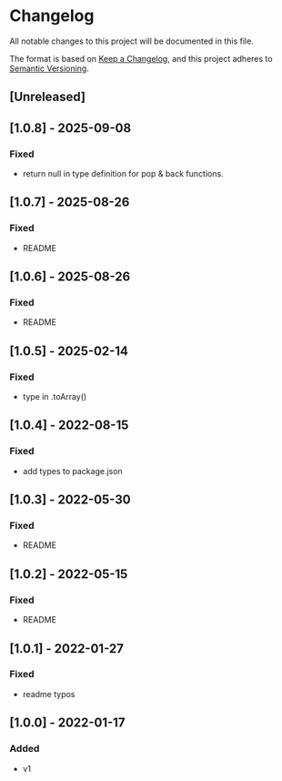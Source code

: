 # Changelog
All notable changes to this project will be documented in this file.

The format is based on [Keep a Changelog](https://keepachangelog.com/en/1.0.0/),
and this project adheres to [Semantic Versioning](https://semver.org/spec/v2.0.0.html).

## [Unreleased]
## [1.0.8] - 2025-09-08
### Fixed
- return null in type definition for pop & back functions.

## [1.0.7] - 2025-08-26
### Fixed
- README

## [1.0.6] - 2025-08-26
### Fixed
- README

## [1.0.5] - 2025-02-14
### Fixed
- type in .toArray()

## [1.0.4] - 2022-08-15
### Fixed
- add types to package.json

## [1.0.3] - 2022-05-30
### Fixed
- README

## [1.0.2] - 2022-05-15
### Fixed
- README

## [1.0.1] - 2022-01-27
### Fixed
- readme typos

## [1.0.0] - 2022-01-17
### Added
- v1
